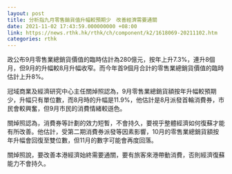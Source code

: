 ```yaml
---
layout: post
title: 分析指九月零售銷貨值升幅較預期少　改善經濟需要通關
date: 2021-11-02 17:43:59.000000000 +08:00
link: https://news.rthk.hk/rthk/ch/component/k2/1618069-20211102.htm
categories: rthk
---
```


政公布9月零售業總銷貨價值的臨時估計為280億元，按年上升7.3%，連升8個月，但9月的升幅較8月升幅收窄。而今年首9個月合計的零售業總銷貨價值的臨時估計上升8%。

冠域商業及經濟研究中心主任關焯照認為，9月零售業總銷貨額按年升幅較預期少，升幅只有單位數，而8月時的升幅是11.9%，他估計是8月派發首輪消費券，市民會較興奮，但9月市民的消費情緒較遜色。

關焯照認為，消費券等計劃的效力短暫，不會持久，要視乎整體經濟如何復蘇才能有所改善。他估計，受第二期消費券派發等因素影響，10月的零售業總銷貨額按年升幅會回復至雙位數，但11月的數字可能會再度回落。

關焯照說，要改善本港經濟始終需要通關，要有旅客來港帶動消費，否則經濟復蘇能力不會持久。
